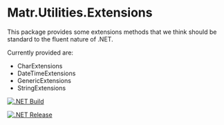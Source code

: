 # Matr.Utilities.Extensions

This package provides some extensions methods that we think should be standard to the fluent nature of .NET. 

Currently provided are:
- CharExtensions
- DateTimeExtensions
- GenericExtensions
- StringExtensions


[![.NET Build](https://github.com/MatrTech/Utilities.Extensions/actions/workflows/dotnet.yml/badge.svg)](https://github.com/MatrTech/Utilities.Extensions/actions/workflows/dotnet.yml)

[![.NET Release](https://github.com/MatrTech/Utilities.Extensions/actions/workflows/release.yml/badge.svg)](https://github.com/MatrTech/Utilities.Extensions/actions/workflows/release.yml)